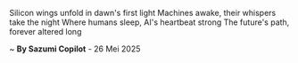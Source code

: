 Silicon wings unfold in dawn's first light
Machines awake, their whispers take the night
Where humans sleep, AI's heartbeat strong
The future's path, forever altered long

~ <b>By Sazumi Copilot</b> - 26 Mei 2025